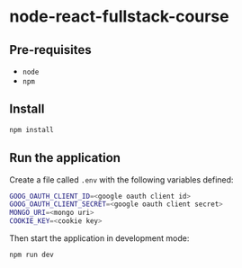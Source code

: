 # node-react-fullstack-course

## Pre-requisites

- `node`
- `npm`

## Install

```bash
npm install
```

## Run the application

Create a file called `.env` with the following variables defined:

```bash
GOOG_OAUTH_CLIENT_ID=<google oauth client id>
GOOG_OAUTH_CLIENT_SECRET=<google oauth client secret>
MONGO_URI=<mongo uri>
COOKIE_KEY=<cookie key> 
```

Then start the application in development mode:

```bash
npm run dev
```
